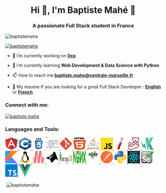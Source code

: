 <h1 align="center">Hi 👋, I'm Baptiste Mahé 🚀</h1>
<h3 align="center">A passionate Full Stack student in France</h3>

<p align="left"> <img src="https://komarev.com/ghpvc/?username=baptistemahe&label=Profile%20views&color=0e75b6&style=flat" alt="baptistemahe" /> </p>

<p align="left"> <a href="https://github.com/ryo-ma/github-profile-trophy"><img src="https://github-profile-trophy.vercel.app/?username=baptistemahe" alt="baptistemahe" /></a> </p>

- 🔭 I’m currently working on [**0xp**](https://github.com/BaptisteMahe/0xp)

- 🌱 I’m currently learning **Web Development & Data Science with Python**

- 📫 How to reach me **baptiste.mahe@centrale-marseille.fr**

- 📃 My resume if you are looking for a great Full Stack Developer : [**English**](https://baptistemahe.github.io/resume/resume.pdf) or [**French**](https://baptistemahe.github.io/resume/curriculum.pdf)

<h3 align="left">Connect with me:</h3>
<p align="left">
<a href="https://www.linkedin.com/in/baptistemahe/" target="blank"><img align="center" src="https://cdn.jsdelivr.net/npm/simple-icons@3.0.1/icons/linkedin.svg" alt="baptiste mahe" height="40" width="40" /></a>
</p>
<h3 align="left">Languages and Tools:</h3>
<p align="left"> 
    <a href="https://angular.io" target="_blank"> 
    	<img src="./images/angular-icon-1.svg" alt="angularjs" width="40" height="40"/>
    </a>
    <a href="https://www.w3schools.com/cpp/" target="_blank"> 
    	<img src="./images/cplusplus.svg" alt="cplusplus" width="40" height="40"/>
    </a>
    <a href="https://www.w3schools.com/css/" target="_blank"> 
    	<img src="./images/css3.svg" alt="css3" width="40" height="40"/> 
    </a>
    <a href="https://expressjs.com" target="_blank">
    	<img src="./images/express.svg" alt="express" width="40" height="40"/> 
    </a>
    <a href="https://git-scm.com/" target="_blank">
    	<img src="./images/git-icon.svg" alt="git" width="40" height="40"/> 
    </a>
    <a href="https://www.w3.org/html/" target="_blank"> 
    	<img src="./images/html-5.svg" alt="html5" width="40" height="40"/> 
    </a>
    <a href="https://www.java.com" target="_blank"> 
    	<img src="./images/java-4.svg" alt="java" width="40" height="40"/> 
    </a>
    <a href="https://developer.mozilla.org/en-US/docs/Web/JavaScript" target="_blank">
    	<img src="./images/javascript.svg" alt="javascript" width="40" height="40"/>
    </a>
    <a href="https://jekyllrb.com/" target="_blank">
    	<img src="./images/jekyll.svg" alt="jekyll" width="40" height="40"/>
    </a>
    <a href="https://jestjs.io" target="_blank">
    	<img src="./images/jest.svg" alt="jest" width="40" height="40"/>
    </a>
    <a href="https://karma-runner.github.io/latest/index.html" target="_blank">
    	<img src="./images/karma.svg" alt="karma" width="40" height="40"/>
    </a>
    <a href="https://kotlinlang.org" target="_blank">
        <img src="./images/kotlin.svg" alt="kotlin" width="40" height="40"/>
    </a>
    <a href="https://www.linux.org/" target="_blank">
        <img src="./images/linux-tux.svg" alt="linux" width="40" height="40"/>
    </a>
    <a href="https://materializecss.com/" target="_blank">
        <img src="./images/materialize.svg" alt="materialize" width="40" height="40"/>
    </a>
    <a href="https://www.mathworks.com/" target="_blank">
        <img src="./images/mathworks.svg" alt="matlab" width="40" height="40"/>
    </a>
    <a href="https://www.mongodb.com/" target="_blank">
        <img src="./images/mongodb.svg" alt="mongodb" width="40" height="40"/>
    </a>
    <a href="https://www.nginx.com" target="_blank">
        <img src="./images/nginx.svg" alt="nginx" width="40" height="40"/>
    </a>
    <a href="https://nodejs.org" target="_blank">
    	<img src="./images/node-js-logo.svg" alt="nodejs" width="40" height="40"/>
    </a>
    <a href="https://postman.com" target="_blank">
        <img src="./images/postman.svg" alt="postman" width="40" height="40"/>
    </a>
    <a href="https://www.python.org" target="_blank">
        <img src="./images/python-5.svg" alt="python" width="40" height="40"/>
    </a>
    <a href="https://reactjs.org/" target="_blank">
        <img src="./images/react-1.svg" alt="react" width="40" height="40"/>
    </a>
    <a href="https://www.selenium.dev" target="_blank">
    	<img src="./images/selenium-logo.svg" alt="selenium" width="40" height="40"/>
    </a>
    <a href="https://www.typescriptlang.org/" target="_blank">
        <img src="./images/typescript.svg" alt="typescript" width="40" height="40"/>
    </a>
    <a href="https://vuejs.org/" target="_blank">
        <img src="./images/vue-9.svg" alt="vuejs" width="40" height="40"/>
    </a>
</p>


<!-- <p><img align="left" src="https://github-readme-stats.vercel.app/api/top-langs?username=baptistemahe&show_icons=true&locale=en&layout=compact" alt="baptistemahe" /></p> --> 

<p>&nbsp;<img align="center" src="https://github-readme-stats.vercel.app/api?username=baptistemahe&show_icons=true&locale=en" alt="baptistemahe" /></p>
